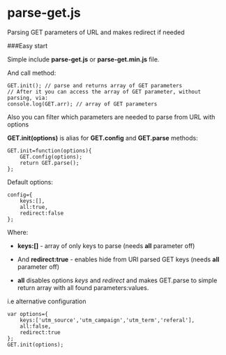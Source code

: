 # parse-get.js

Parsing GET parameters of URL and makes redirect if needed

###Easy start

Simple include
**parse-get.js** or **parse-get.min.js** file.

And call method:
```
GET.init(); // parse and returns array of GET parameters
// After it you can access the array of GET parameter, without parsing, via:
console.log(GET.arr); // array of GET parameters
```

Also you can filter which parameters are needed to parse from URL with options

**GET.init(options)** is alias for **GET.config** and **GET.parse** methods:
```
GET.init=function(options){
    GET.config(options);
    return GET.parse();
};
```

Default options:
```
config={
    keys:[],
    all:true,
    redirect:false
};
```

Where:

+ **keys:[]** - array of only keys to parse (needs **all** parameter off)

+ And **redirect:true** - enables hide from URI parsed GET keys  (needs **all** parameter off)

+ **all** disables options *keys* and *redirect* and makes GET.parse to simple return array with all found parameters:values.

i.e alternative configuration
```
var options={
    keys:['utm_source','utm_campaign','utm_term','referal'],
    all:false,
    redirect:true
};
GET.init(options);
```

